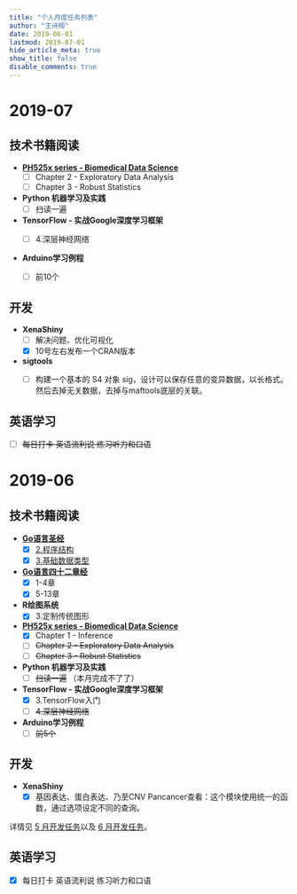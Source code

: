 ```yaml
---
title: "个人月度任务列表"
author: "王诗翔"
date: 2019-06-01
lastmod: 2019-07-01
hide_article_meta: true
show_title: false
disable_comments: true
---
```


# 2019-07

## 技术书籍阅读

- [**PH525x series - Biomedical Data Science**](https://genomicsclass.github.io/book/)
  - [ ] Chapter 2 - Exploratory Data Analysis
  - [ ] Chapter 3 - Robust Statistics

- **Python 机器学习及实践** 
  - [ ] 扫读一遍 
  
- **TensorFlow - 实战Google深度学习框架**
  - [ ] 4.深层神经网络


- **Arduino学习例程**
  - [ ] 前10个


## 开发

- **XenaShiny**
  - [ ] 解决问题、优化可视化
  - [x] 10号左右发布一个CRAN版本
- **sigtools**
  - [ ] 构建一个基本的 S4 对象 sig，设计可以保存任意的变异数据，以长格式。然后去掉无关数据，去掉与maftools底层的关联。
  

## 英语学习

- [ ] ~~每日打卡 英语流利说 练习听力和口语~~

# 2019-06

## 技术书籍阅读

- [**Go语言圣经**](https://books.studygolang.com/gopl-zh/)
  - [x] [2.程序结构](https://books.studygolang.com/gopl-zh/ch2/ch2.html)
  - [x] [3.基础数据类型](https://books.studygolang.com/gopl-zh/ch3/ch3.html)

- [**Go语言四十二章经**](https://www.jianshu.com/nb/29056963)
  - [x] 1-4章
  - [x] 5-13章

- **R绘图系统**
  - [x] 3.定制传统图形

- [**PH525x series - Biomedical Data Science**](https://genomicsclass.github.io/book/)
  - [x] Chapter 1 - Inference
  - [ ] ~~Chapter 2 - Exploratory Data Analysis~~
  - [ ] ~~Chapter 3 - Robust Statistics~~

- **Python 机器学习及实践** 
  - [ ] ~~扫读一遍~~ （本月完成不了了）
  
- **TensorFlow - 实战Google深度学习框架**
  - [x] 3.TensorFlow入门
  - [ ] ~~4.深层神经网络~~

- **Arduino学习例程**
  - [ ] ~~前5个~~

## 开发

- **XenaShiny**
  - [x] 基因表达、蛋白表达、乃至CNV Pancancer查看：这个模块使用统一的函数，通过选项设定不同的查询。

详情见 [5 月开发任务](https://github.com/openbiox/XenaShiny/issues/21)以及 [6 月开发任务](https://github.com/openbiox/XenaShiny/issues/26)。

## 英语学习

- [x] 每日打卡 英语流利说 练习听力和口语
